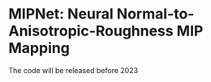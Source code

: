 # MIPNet: Neural Normal-to-Anisotropic-Roughness MIP Mapping

The code will be released before 2023
